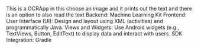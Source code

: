 This is a OCRApp in this choose an image and it prints out the text and there is an option to also read the text
Backend: 
Machine Learning Kit
Frontend:
User Interface (UI): Design and layout using XML (activities) and programmatically Java.
Views and Widgets: Use Android widgets (e.g., TextViews, Button, EditText) to display data and interact with users. 
SDK Integration: Gradle
